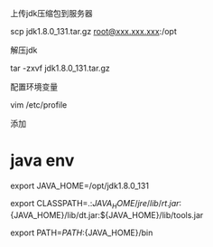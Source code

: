 上传jdk压缩包到服务器

scp jdk1.8.0_131.tar.gz root@xxx.xxx.xxx:/opt

解压jdk

tar -zxvf jdk1.8.0_131.tar.gz

配置环境变量

vim /etc/profile

添加

# java env

export JAVA_HOME=/opt/jdk1.8.0_131

export CLASSPATH=.:${JAVA_HOME}/jre/lib/rt.jar:${JAVA_HOME}/lib/dt.jar:${JAVA_HOME}/lib/tools.jar

export PATH=$PATH:${JAVA_HOME}/bin

